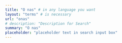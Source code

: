 ```yaml
---
title: "O nas" # in any language you want
layout: "terms" # is necessary
url: "onas"
# description: "Description for Search"
summary: "O nas"
placeholder: "placeholder text in search input box"
---
```


